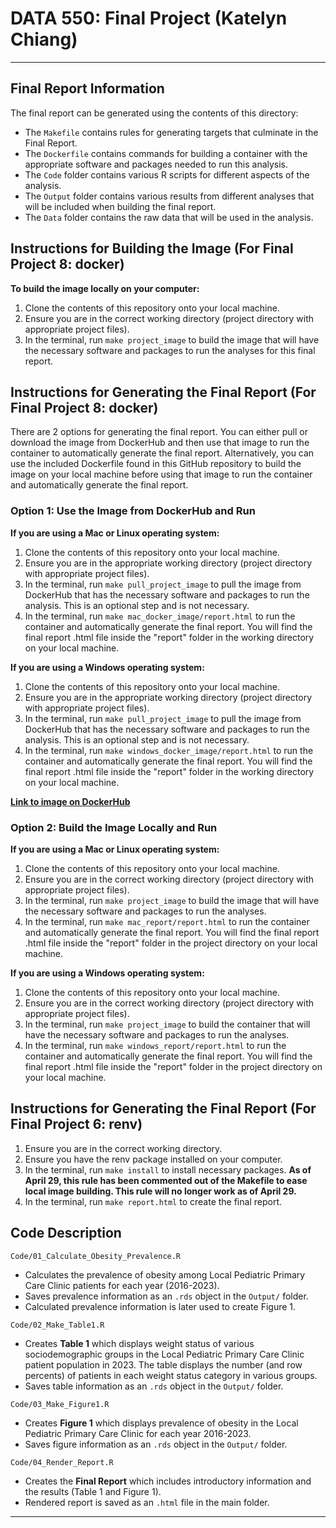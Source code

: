 # DATA 550: Final Project (Katelyn Chiang)

------------------------------------------------------------------------

## Final Report Information

The final report can be generated using the contents of this directory:

  - The `Makefile` contains rules for generating targets that culminate in the Final Report. 
  - The `Dockerfile` contains commands for building a container with the appropriate software and packages needed to run this analysis. 
  - The `Code` folder contains various R scripts for different aspects of the analysis. 
  - The `Output` folder contains various results from different analyses that will be included when building the final report. 
  - The `Data` folder contains the raw data that will be used in the analysis. 
  
## Instructions for Building the Image (For Final Project 8: docker)

  **To build the image locally on your computer:**
  
  1. Clone the contents of this repository onto your local machine.
  2. Ensure you are in the correct working directory (project directory with appropriate project files).
  3. In the terminal, run `make project_image` to build the image that will have the necessary software and packages to run the analyses for this final report.
  
## Instructions for Generating the Final Report (For Final Project 8: docker)

There are 2 options for generating the final report. You can either pull or download the image from DockerHub and then use that image to run the container to automatically generate the final report. Alternatively, you can use the included Dockerfile found in this GitHub repository to build the image on your local machine before using that image to run the container and automatically generate the final report. 

### Option 1: Use the Image from DockerHub and Run 

  **If you are using a Mac or Linux operating system:**

  1. Clone the contents of this repository onto your local machine.
  2. Ensure you are in the appropriate working directory (project directory with appropriate project files).
  3. In the terminal, run `make pull_project_image` to pull the image from DockerHub that has the necessary software and packages to run the analysis. This is an optional step and is not necessary. 
  4. In the terminal, run `make mac_docker_image/report.html` to run the container and automatically generate the final report. You will find the final report .html file inside the "report" folder in the working directory on your local machine.
  
  **If you are using a Windows operating system:**

  1. Clone the contents of this repository onto your local machine.
  2. Ensure you are in the appropriate working directory (project directory with appropriate project files).
  3. In the terminal, run `make pull_project_image` to pull the image from DockerHub that has the necessary software and packages to run the analysis. This is an optional step and is not necessary. 
  4. In the terminal, run `make windows_docker_image/report.html` to run the container and automatically generate the final report. You will find the final report .html file inside the "report" folder in the working directory on your local machine.
  
  **[Link to image on DockerHub](https://hub.docker.com/r/katelynchiang/project_image)**

### Option 2: Build the Image Locally and Run 
  
  **If you are using a Mac or Linux operating system:**
  
  1. Clone the contents of this repository onto your local machine.
  2. Ensure you are in the correct working directory (project directory with appropriate project files).
  3. In the terminal, run `make project_image` to build the image that will have the necessary software and packages to run the analyses.
  4. In the terminal, run `make mac_report/report.html` to run the container and automatically generate the final report. You will find the final report .html file inside the "report" folder in the project directory on your local machine. 

  **If you are using a Windows operating system:**
  
  1. Clone the contents of this repository onto your local machine. 
  2. Ensure you are in the correct working directory (project directory with appropriate project files).
  3. In the terminal, run `make project_image` to build the container that will have the necessary software and packages to run the analyses.
  4. In the terminal, run `make windows_report/report.html` to run the container and automatically generate the final report. You will find the final report .html file inside the "report" folder in the project directory on your local machine. 
  
## Instructions for Generating the Final Report (For Final Project 6: renv)

  1. Ensure you are in the correct working directory.
  2. Ensure you have the renv package installed on your computer. 
  3. In the terminal, run `make install` to install necessary packages. **As of April 29, this rule has been commented out of the Makefile to ease local image building. This rule will no longer work as of April 29.**
  4. In the terminal, run `make report.html` to create the final report. 

## Code Description 

`Code/01_Calculate_Obesity_Prevalence.R`

  - Calculates the prevalence of obesity among Local Pediatric Primary Care Clinic patients for each year (2016-2023).
  - Saves prevalence information as an `.rds` object in the `Output/` folder.
  - Calculated prevalence information is later used to create Figure 1.

`Code/02_Make_Table1.R`

  - Creates **Table 1** which displays weight status of various sociodemographic groups in the Local Pediatric Primary Care Clinic patient population in 2023. The table displays the number (and row percents) of patients in each weight status category in various groups.
  - Saves table information as an `.rds` object in the `Output/` folder.
  
`Code/03_Make_Figure1.R`

  - Creates **Figure 1** which displays prevalence of obesity in the Local Pediatric Primary Care Clinic for each year 2016-2023. 
  - Saves figure information as an `.rds` object in the `Output/` folder.

`Code/04_Render_Report.R`

  - Creates the **Final Report** which includes introductory information and the results (Table 1 and Figure 1). 
  - Rendered report is saved as an `.html` file in the main folder. 

------------------------------------------------------------------------